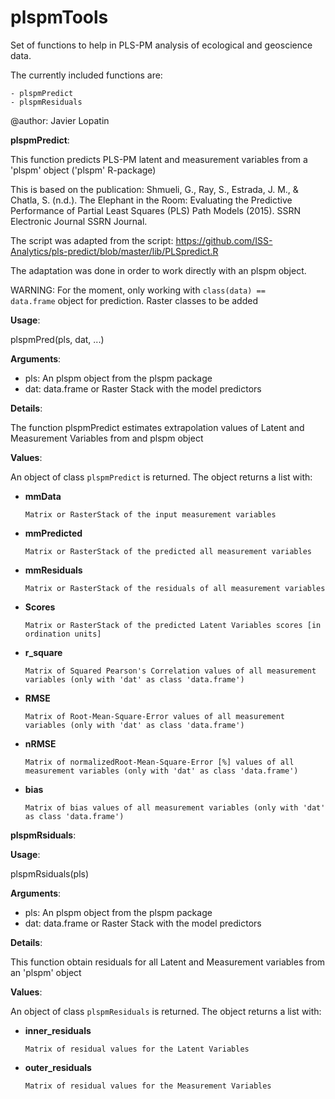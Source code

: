 # plspmTools

Set of functions to help in PLS-PM analysis of ecological and geoscience data.

The currently included functions are:

    - plspmPredict
    - plspmResiduals

@author: Javier Lopatin

**plspmPredict**:

This function predicts PLS-PM latent and measurement variables from a 'plspm' object ('plspm' R-package)

This is based on the publication:
   Shmueli, G., Ray, S., Estrada, J. M., & Chatla, S. (n.d.). The Elephant in the Room:
   Evaluating the Predictive Performance of Partial Least Squares (PLS) Path Models (2015).
   SSRN Electronic Journal SSRN Journal.

The script was adapted from the script:
   <https://github.com/ISS-Analytics/pls-predict/blob/master/lib/PLSpredict.R>

The adaptation was done in order to work directly with an plspm object.

WARNING: For the moment, only working with <code>class(data) == data.frame</code> object for prediction. Raster classes to be added


**Usage**:

  plspmPred(pls, dat, ...)

**Arguments**:

-   pls: An plspm object from the plspm package
-   dat: data.frame or Raster Stack with the model predictors

**Details**:

The function plspmPredict estimates  extrapolation values of Latent and Measurement Variables from and plspm object

**Values**:

An object of class <code>plspmPredict</code> is returned. The object returns a list with:

-   **mmData**

        Matrix or RasterStack of the input measurement variables

-   **mmPredicted**

        Matrix or RasterStack of the predicted all measurement variables

-   **mmResiduals**

        Matrix or RasterStack of the residuals of all measurement variables

-   **Scores**

        Matrix or RasterStack of the predicted Latent Variables scores [in ordination units]

-   **r_square**

        Matrix of Squared Pearson's Correlation values of all measurement variables (only with 'dat' as class 'data.frame')

-   **RMSE**

        Matrix of Root-Mean-Square-Error values of all measurement variables (only with 'dat' as class 'data.frame')

-   **nRMSE**

        Matrix of normalizedRoot-Mean-Square-Error [%] values of all measurement variables (only with 'dat' as class 'data.frame')

-   **bias**

        Matrix of bias values of all measurement variables (only with 'dat' as class 'data.frame')


**plspmRsiduals**:

**Usage**:

  plspmRsiduals(pls)

**Arguments**:

-   pls: An plspm object from the plspm package
-   dat: data.frame or Raster Stack with the model predictors

**Details**:

This function obtain residuals for all Latent and Measurement variables from an 'plspm' object

**Values**:

An object of class <code>plspmResiduals</code> is returned. The object returns a list with:

-   **inner_residuals**

        Matrix of residual values for the Latent Variables

-   **outer_residuals**

        Matrix of residual values for the Measurement Variables
